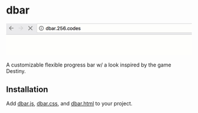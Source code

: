 
dbar
====

![](example.gif)

A customizable flexible progress bar w/ a look inspired by the game Destiny.

Installation
------------

Add [dbar.js](src/dbar.js), [dbar.css](src/dbar.css), and [dbar.html](src/dbar.html) to your project.

